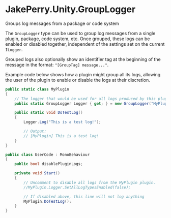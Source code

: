 # JakePerry.Unity.GroupLogger
Groups log messages from a package or code system

The `GroupLogger` type can be used to group log messages from a single plugin, package, code system, etc. Once grouped, these logs can be enabled or disabled together, independent of the settings set on the current `ILogger`.

Grouped logs also optionally show an identifier tag at the beginning of the message in the format: `"[GroupTag] message..."`.

Example code below shows how a plugin might group all its logs, allowing the user of the plugin to enable or disable the logs at their discretion.

```cs
public static class MyPlugin
{
    // The logger that would be used for all logs produced by this plugin.
    public static GroupLogger Logger { get; } = new GroupLogger("MyPlugin");

    public static void DoTestLog()
    {
        Logger.Log("This is a test log!");

        // Output:
        // [MyPlugin] This is a test log!
    }
}

public class UserCode : MonoBehaviour
{
    public bool disablePluginLogs;

    private void Start()
    {
        // Uncomment to disable all logs from the MyPlugin plugin.
        //MyPlugin.Logger.SetAllLogTypesEnabled(false);

        // If disabled above, this line will not log anything
        MyPlugin.DoTestLog();
    }
}
```
